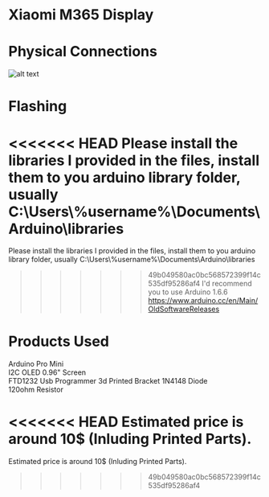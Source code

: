 # Xiaomi M365 Display 
# Physical Connections
![alt text](https://camo.githubusercontent.com/a912641249173768ae60670e843c62294d06da4f/68747470733a2f2f656c656374726f2e636c75622f646174612f666f72756d2f6d657373616765732f34323633312f696d616765732f31313636302d313238302e6a7067)
# Flashing
<<<<<<< HEAD
Please install the libraries I provided in the files, install them to you arduino library folder, usually             
	C:\Users\\%username%\Documents\Arduino\libraries
=======
Please install the libraries I provided in the files, install them to you arduino library folder, usually             C:\Users\\%username%\Documents\Arduino\libraries
>>>>>>> 49b049580ac0bc568572399f14c535df95286af4
I'd recommend you to use Arduino 1.6.6
https://www.arduino.cc/en/Main/OldSoftwareReleases
# Products Used
Arduino Pro Mini  
I2C OLED 0.96" Screen  
FTD1232 Usb Programmer 
3d Printed Bracket
1N4148 Diode  
120ohm Resistor       

<<<<<<< HEAD
Estimated price is around 10$ (Inluding Printed Parts).
=======
Estimated price is around 10$ (Inluding Printed Parts).
>>>>>>> 49b049580ac0bc568572399f14c535df95286af4
